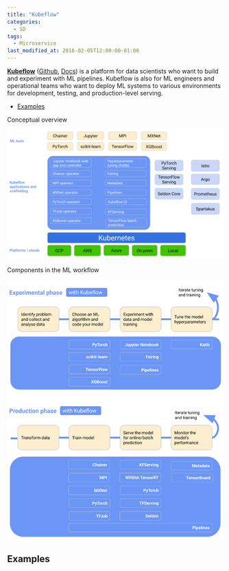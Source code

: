 ```yaml
---
title: "Kubeflow"
categories:
  - SD
tags:
  - Microservice
last_modified_at: 2016-02-05T12:00:00-01:00
---
```


**[Kubeflow](https://www.kubeflow.org)** ([Github](https://github.com/kubeflow), [Docs](https://www.kubeflow.org/docs/)) is a platform for data scientists who want to build and experiment with ML pipelines. Kubeflow is also for ML engineers and operational teams who want to deploy ML systems to various environments for development, testing, and production-level serving.

- [Examples](#examples)

Conceptual overview

![](/assets/images/posts/2016-02-05-Kubeflow/kubeflow-Conceptual%20overview.svg)

Components in the ML workflow

![](/assets/images/posts/2016-02-05-Kubeflow/kubeflow-Components%20in%20the%20ML%20workflow.svg)

## Examples
